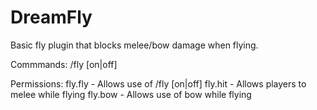 DreamFly
========

Basic fly plugin that blocks melee/bow damage when flying.

Commmands:
/fly [on|off]

Permissions:
fly.fly - Allows use of /fly [on|off]
fly.hit - Allows players to melee while flying
fly.bow - Allows use of bow while flying


